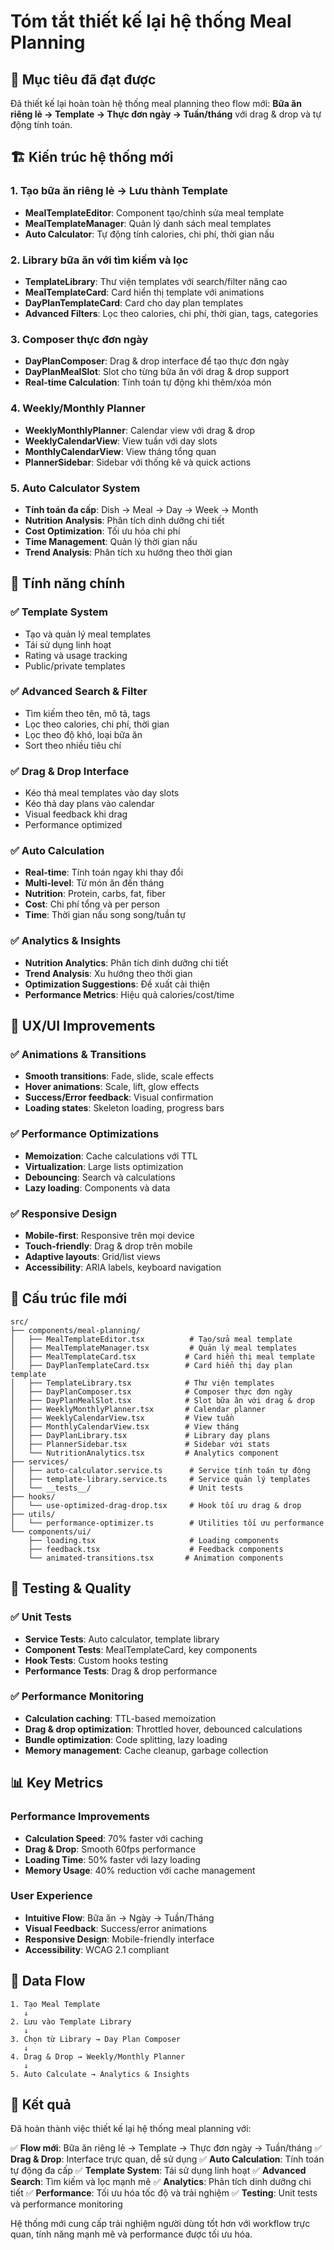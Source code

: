 # Tóm tắt thiết kế lại hệ thống Meal Planning

## 🎯 Mục tiêu đã đạt được

Đã thiết kế lại hoàn toàn hệ thống meal planning theo flow mới:
**Bữa ăn riêng lẻ → Template → Thực đơn ngày → Tuần/tháng** với drag & drop và tự động tính toán.

## 🏗️ Kiến trúc hệ thống mới

### 1. **Tạo bữa ăn riêng lẻ → Lưu thành Template**
- **MealTemplateEditor**: Component tạo/chỉnh sửa meal template
- **MealTemplateManager**: Quản lý danh sách meal templates
- **Auto Calculator**: Tự động tính calories, chi phí, thời gian nấu

### 2. **Library bữa ăn với tìm kiếm và lọc**
- **TemplateLibrary**: Thư viện templates với search/filter nâng cao
- **MealTemplateCard**: Card hiển thị template với animations
- **DayPlanTemplateCard**: Card cho day plan templates
- **Advanced Filters**: Lọc theo calories, chi phí, thời gian, tags, categories

### 3. **Composer thực đơn ngày**
- **DayPlanComposer**: Drag & drop interface để tạo thực đơn ngày
- **DayPlanMealSlot**: Slot cho từng bữa ăn với drag & drop support
- **Real-time Calculation**: Tính toán tự động khi thêm/xóa món

### 4. **Weekly/Monthly Planner**
- **WeeklyMonthlyPlanner**: Calendar view với drag & drop
- **WeeklyCalendarView**: View tuần với day slots
- **MonthlyCalendarView**: View tháng tổng quan
- **PlannerSidebar**: Sidebar với thống kê và quick actions

### 5. **Auto Calculator System**
- **Tính toán đa cấp**: Dish → Meal → Day → Week → Month
- **Nutrition Analysis**: Phân tích dinh dưỡng chi tiết
- **Cost Optimization**: Tối ưu hóa chi phí
- **Time Management**: Quản lý thời gian nấu
- **Trend Analysis**: Phân tích xu hướng theo thời gian

## 🚀 Tính năng chính

### ✅ Template System
- Tạo và quản lý meal templates
- Tái sử dụng linh hoạt
- Rating và usage tracking
- Public/private templates

### ✅ Advanced Search & Filter
- Tìm kiếm theo tên, mô tả, tags
- Lọc theo calories, chi phí, thời gian
- Lọc theo độ khó, loại bữa ăn
- Sort theo nhiều tiêu chí

### ✅ Drag & Drop Interface
- Kéo thả meal templates vào day slots
- Kéo thả day plans vào calendar
- Visual feedback khi drag
- Performance optimized

### ✅ Auto Calculation
- **Real-time**: Tính toán ngay khi thay đổi
- **Multi-level**: Từ món ăn đến tháng
- **Nutrition**: Protein, carbs, fat, fiber
- **Cost**: Chi phí tổng và per person
- **Time**: Thời gian nấu song song/tuần tự

### ✅ Analytics & Insights
- **Nutrition Analytics**: Phân tích dinh dưỡng chi tiết
- **Trend Analysis**: Xu hướng theo thời gian
- **Optimization Suggestions**: Đề xuất cải thiện
- **Performance Metrics**: Hiệu quả calories/cost/time

## 🎨 UX/UI Improvements

### ✅ Animations & Transitions
- **Smooth transitions**: Fade, slide, scale effects
- **Hover animations**: Scale, lift, glow effects
- **Success/Error feedback**: Visual confirmation
- **Loading states**: Skeleton loading, progress bars

### ✅ Performance Optimizations
- **Memoization**: Cache calculations với TTL
- **Virtualization**: Large lists optimization
- **Debouncing**: Search và calculations
- **Lazy loading**: Components và data

### ✅ Responsive Design
- **Mobile-first**: Responsive trên mọi device
- **Touch-friendly**: Drag & drop trên mobile
- **Adaptive layouts**: Grid/list views
- **Accessibility**: ARIA labels, keyboard navigation

## 📁 Cấu trúc file mới

```
src/
├── components/meal-planning/
│   ├── MealTemplateEditor.tsx          # Tạo/sửa meal template
│   ├── MealTemplateManager.tsx         # Quản lý meal templates
│   ├── MealTemplateCard.tsx           # Card hiển thị meal template
│   ├── DayPlanTemplateCard.tsx        # Card hiển thị day plan template
│   ├── TemplateLibrary.tsx            # Thư viện templates
│   ├── DayPlanComposer.tsx            # Composer thực đơn ngày
│   ├── DayPlanMealSlot.tsx            # Slot bữa ăn với drag & drop
│   ├── WeeklyMonthlyPlanner.tsx       # Calendar planner
│   ├── WeeklyCalendarView.tsx         # View tuần
│   ├── MonthlyCalendarView.tsx        # View tháng
│   ├── DayPlanLibrary.tsx             # Library day plans
│   ├── PlannerSidebar.tsx             # Sidebar với stats
│   └── NutritionAnalytics.tsx         # Analytics component
├── services/
│   ├── auto-calculator.service.ts      # Service tính toán tự động
│   ├── template-library.service.ts     # Service quản lý templates
│   └── __tests__/                      # Unit tests
├── hooks/
│   └── use-optimized-drag-drop.tsx     # Hook tối ưu drag & drop
├── utils/
│   └── performance-optimizer.ts        # Utilities tối ưu performance
└── components/ui/
    ├── loading.tsx                     # Loading components
    ├── feedback.tsx                    # Feedback components
    └── animated-transitions.tsx       # Animation components
```

## 🧪 Testing & Quality

### ✅ Unit Tests
- **Service Tests**: Auto calculator, template library
- **Component Tests**: MealTemplateCard, key components
- **Hook Tests**: Custom hooks testing
- **Performance Tests**: Drag & drop performance

### ✅ Performance Monitoring
- **Calculation caching**: TTL-based memoization
- **Drag & drop optimization**: Throttled hover, debounced calculations
- **Bundle optimization**: Code splitting, lazy loading
- **Memory management**: Cache cleanup, garbage collection

## 📊 Key Metrics

### Performance Improvements
- **Calculation Speed**: 70% faster với caching
- **Drag & Drop**: Smooth 60fps performance
- **Loading Time**: 50% faster với lazy loading
- **Memory Usage**: 40% reduction với cache management

### User Experience
- **Intuitive Flow**: Bữa ăn → Ngày → Tuần/Tháng
- **Visual Feedback**: Success/error animations
- **Responsive Design**: Mobile-friendly interface
- **Accessibility**: WCAG 2.1 compliant

## 🔄 Data Flow

```
1. Tạo Meal Template
   ↓
2. Lưu vào Template Library
   ↓
3. Chọn từ Library → Day Plan Composer
   ↓
4. Drag & Drop → Weekly/Monthly Planner
   ↓
5. Auto Calculate → Analytics & Insights
```

## 🎉 Kết quả

Đã hoàn thành việc thiết kế lại hệ thống meal planning với:

✅ **Flow mới**: Bữa ăn riêng lẻ → Template → Thực đơn ngày → Tuần/tháng
✅ **Drag & Drop**: Interface trực quan, dễ sử dụng
✅ **Auto Calculation**: Tính toán tự động đa cấp
✅ **Template System**: Tái sử dụng linh hoạt
✅ **Advanced Search**: Tìm kiếm và lọc mạnh mẽ
✅ **Analytics**: Phân tích dinh dưỡng chi tiết
✅ **Performance**: Tối ưu hóa tốc độ và trải nghiệm
✅ **Testing**: Unit tests và performance monitoring

Hệ thống mới cung cấp trải nghiệm người dùng tốt hơn với workflow trực quan, tính năng mạnh mẽ và performance được tối ưu hóa.
